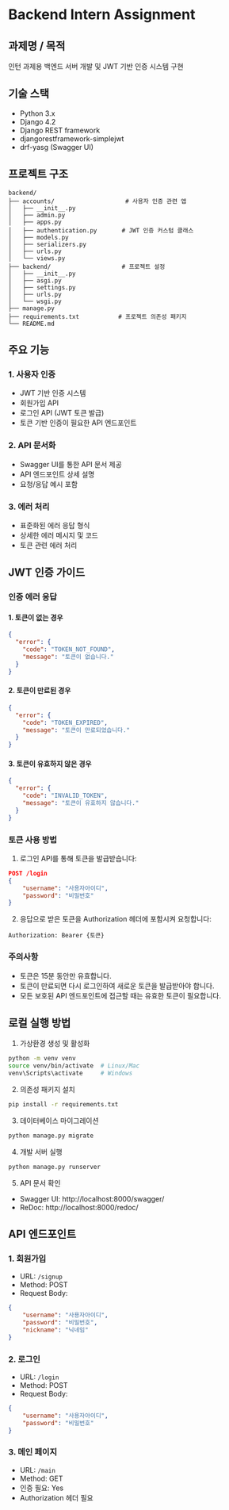 # Backend Intern Assignment

## 과제명 / 목적
인턴 과제용 백엔드 서버 개발 및 JWT 기반 인증 시스템 구현

## 기술 스택
- Python 3.x
- Django 4.2
- Django REST framework
- djangorestframework-simplejwt
- drf-yasg (Swagger UI)

## 프로젝트 구조
```
backend/
├── accounts/                    # 사용자 인증 관련 앱
│   ├── __init__.py
│   ├── admin.py
│   ├── apps.py
│   ├── authentication.py       # JWT 인증 커스텀 클래스
│   ├── models.py
│   ├── serializers.py
│   ├── urls.py
│   └── views.py
├── backend/                    # 프로젝트 설정
│   ├── __init__.py
│   ├── asgi.py
│   ├── settings.py
│   ├── urls.py
│   └── wsgi.py
├── manage.py
├── requirements.txt           # 프로젝트 의존성 패키지
└── README.md
```

## 주요 기능

### 1. 사용자 인증
- JWT 기반 인증 시스템
- 회원가입 API
- 로그인 API (JWT 토큰 발급)
- 토큰 기반 인증이 필요한 API 엔드포인트

### 2. API 문서화
- Swagger UI를 통한 API 문서 제공
- API 엔드포인트 상세 설명
- 요청/응답 예시 포함

### 3. 에러 처리
- 표준화된 에러 응답 형식
- 상세한 에러 메시지 및 코드
- 토큰 관련 에러 처리

## JWT 인증 가이드

### 인증 에러 응답

#### 1. 토큰이 없는 경우
```json
{
  "error": {
    "code": "TOKEN_NOT_FOUND",
    "message": "토큰이 없습니다."
  }
}
```

#### 2. 토큰이 만료된 경우
```json
{
  "error": {
    "code": "TOKEN_EXPIRED",
    "message": "토큰이 만료되었습니다."
  }
}
```

#### 3. 토큰이 유효하지 않은 경우
```json
{
  "error": {
    "code": "INVALID_TOKEN",
    "message": "토큰이 유효하지 않습니다."
  }
}
```

### 토큰 사용 방법

1. 로그인 API를 통해 토큰을 발급받습니다:
```json
POST /login
{
    "username": "사용자아이디",
    "password": "비밀번호"
}
```

2. 응답으로 받은 토큰을 Authorization 헤더에 포함시켜 요청합니다:
```
Authorization: Bearer {토큰}
```

### 주의사항
- 토큰은 15분 동안만 유효합니다.
- 토큰이 만료되면 다시 로그인하여 새로운 토큰을 발급받아야 합니다.
- 모든 보호된 API 엔드포인트에 접근할 때는 유효한 토큰이 필요합니다.

## 로컬 실행 방법

1. 가상환경 생성 및 활성화
```bash
python -m venv venv
source venv/bin/activate  # Linux/Mac
venv\Scripts\activate     # Windows
```

2. 의존성 패키지 설치
```bash
pip install -r requirements.txt
```

3. 데이터베이스 마이그레이션
```bash
python manage.py migrate
```

4. 개발 서버 실행
```bash
python manage.py runserver
```

5. API 문서 확인
- Swagger UI: http://localhost:8000/swagger/
- ReDoc: http://localhost:8000/redoc/

## API 엔드포인트

### 1. 회원가입
- URL: `/signup`
- Method: POST
- Request Body:
```json
{
    "username": "사용자아이디",
    "password": "비밀번호",
    "nickname": "닉네임"
}
```

### 2. 로그인
- URL: `/login`
- Method: POST
- Request Body:
```json
{
    "username": "사용자아이디",
    "password": "비밀번호"
}
```

### 3. 메인 페이지
- URL: `/main`
- Method: GET
- 인증 필요: Yes
- Authorization 헤더 필요
